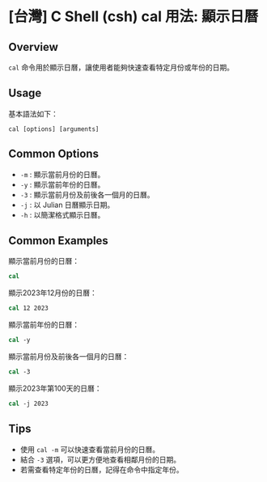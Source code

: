 # [台灣] C Shell (csh) cal 用法: 顯示日曆

## Overview
`cal` 命令用於顯示日曆，讓使用者能夠快速查看特定月份或年份的日期。

## Usage
基本語法如下：
```
cal [options] [arguments]
```

## Common Options
- `-m` : 顯示當前月份的日曆。
- `-y` : 顯示當前年份的日曆。
- `-3` : 顯示當前月份及前後各一個月的日曆。
- `-j` : 以 Julian 日曆顯示日期。
- `-h` : 以簡潔格式顯示日曆。

## Common Examples
顯示當前月份的日曆：
```csh
cal
```

顯示2023年12月份的日曆：
```csh
cal 12 2023
```

顯示當前年份的日曆：
```csh
cal -y
```

顯示當前月份及前後各一個月的日曆：
```csh
cal -3
```

顯示2023年第100天的日曆：
```csh
cal -j 2023
```

## Tips
- 使用 `cal -m` 可以快速查看當前月份的日曆。
- 結合 `-3` 選項，可以更方便地查看相鄰月份的日期。
- 若需查看特定年份的日曆，記得在命令中指定年份。